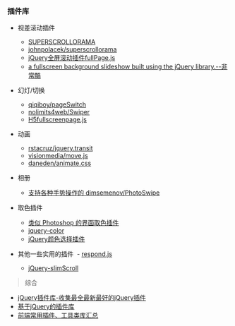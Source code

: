### 插件库

- 视差滚动插件

  - [SUPERSCROLLORAMA](http://johnpolacek.github.io/superscrollorama/)
  - [johnpolacek/superscrollorama](https://github.com/johnpolacek/superscrollorama)
  - [jQuery全屏滚动插件fullPage.js](http://www.dowebok.com/77.html)
  - [a fullscreen background slideshow built using the jQuery library.--非常酷](http://www.buildinternet.com/project/supersized/)

- 幻灯/切换

  - [qiqiboy/pageSwitch](https://github.com/qiqiboy/pageSwitch)
  - [nolimits4web/Swiper](https://github.com/nolimits4web/Swiper)
  - [H5fullscreenpage.js](http://lvming6816077.github.io/H5FullscreenPage/)

- 动画

  - [rstacruz/jquery.transit](https://github.com/rstacruz/jquery.transit)
  - [visionmedia/move.js](https://github.com/visionmedia/move.js)
  - [daneden/animate.css](https://daneden.github.io/animate.css/)

- 相册

  - [支持各种手势操作的 dimsemenov/PhotoSwipe](https://github.com/dimsemenov/PhotoSwipe)

- 取色插件

  - [类似 Photoshop 的界面取色插件](http://www.jq22.com/jquery-info367)
  - [jquery-color](https://github.com/jquery/jquery-color/)
  - [jQuery颜色选择插件 ](http://www.oschina.net/project/tag/287/color-picker)

- 其他一些实用的插件
  - [respond.js](http://www.bootcdn.cn/respond.js/)
  - [jQuery-slimScroll](http://www.bootcdn.cn/jQuery-slimScroll/)
  
  
> 综合

- [jQuery插件库-收集最全最新最好的jQuery插件](http://www.jq22.com/)
- [基于jQuery的插件库](http://jquerywidget.com/)
- [前端常用插件、工具类库汇总](https://juejin.im/post/5ba7d5dd5188255c6140cc9d?utm_source=gold_browser_extension#comment)
